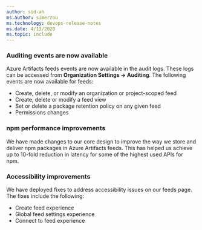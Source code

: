 ```yaml
---
author: sid-ah
ms.author: simerzou
ms.technology: devops-release-notes
ms.date: 4/13/2020
ms.topic: include
---
```


### Auditing events are now available

Azure Artifacts feeds events are now available in the audit
logs. These logs can be accessed from **Organization Settings -&gt; Auditing**.
The following events are now available for feeds:

- Create, delete, or modify an organization or
  project-scoped feed
- Create, delete or modify a feed view
- Set or delete a package retention policy on any
  given feed
- Permissions changes

### npm performance improvements

We have made changes to our core design to improve the way we store and deliver npm packages in Azure Artifacts feeds. This has helped us achieve up to 10-fold reduction in latency for some of the highest used APIs for npm.

### Accessibility improvements

We have deployed fixes to address accessibility issues
on our feeds page. The fixes include the following:

- Create feed experience
- Global feed settings experience
- Connect to feed experience
